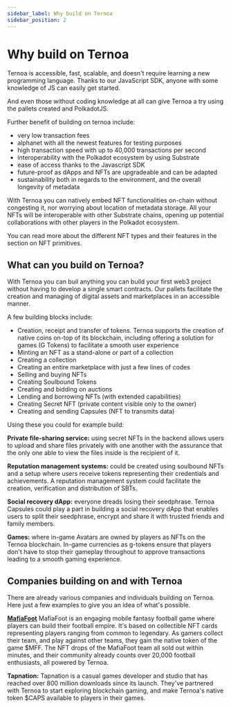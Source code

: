 ```yaml
---
sidebar_label: Why build on Ternoa
sidebar_position: 2
---
```


# Why build on Ternoa

Ternoa is accessible, fast, scalable, and doesn't require learning a new programming language. Thanks to our JavaScript SDK, anyone with some knowledge of JS can easily get started. 

And even those without coding knowledge at all can give Ternoa a try using the pallets created and PolkadotJS. 

Further benefit of building on ternoa include: 
- very low transaction fees 
- alphanet with all the newest features for testing purposes 
- high transaction speed with up to 40,000 transactions per second 
- interoperability with the Polkadot ecosystem by using Substrate 
- ease of access thanks to the Javascript SDK 
- future-proof as dApps and NFTs are upgradeable and can be adapted
- sustainability both in regards to the environment, and the overall longevity of metadata 


With Ternoa you can natively embed NFT functionalities on-chain without congesting it, nor worrying about location of metadata storage. All your NFTs will be interoperable with other Substrate chains, opening up potential collaborations with other players in the Polkadot ecosystem. 

You can read more about the different NFT types and their features in the section on NFT primitives. 


## What can you build on Ternoa?

With Ternoa you can buil anything you can build your first web3 project without having to develop a single smart contracts. Our pallets facilitate the creation and managing of digital assets and marketplaces in an accessible manner. 

A few building blocks include: 
- Creation, receipt and transfer of tokens. Ternoa supports the creation of native coins on-top of its blockchain, including offering a solution for games (G Tokens) to facilitate a smooth user experience
- Minting an NFT as a stand-alone or part of a collection
- Creating a collection
- Creating an entire marketplace with just a few lines of codes
- Selling and buying NFTs 
- Creating Soulbound Tokens 
- Creating and bidding on auctions 
- Lending and borrowing NFTs (with extended capabilities)
- Creating Secret NFT (private content visible only to the owner)
- Creating and sending Capsules (NFT to transmits data)

Using these you could for example build: 

**Private file-sharing service:** using secret NFTs in the backend allows users to upload and share files privately with one another with the assurance that the only one able to view the files inside is the recipient of it. 

**Reputation management systems:** could be created using soulbound NFTs and a setup where users receive tokens representing their credentials and achievements. A reputation management system could facilitate the creation, verification and distribution of SBTs. 

**Social recovery dApp:** everyone dreads losing their seedphrase. Ternoa Capsules could play a part in building a social recovery dApp that enables users to split their seedphrase, encrypt and share it with trusted friends and family members. 

**Games:** where in-game Avatars are owned by players as NFTs on the Ternoa blockchain. In-game currencies as g-tokens ensure that players don't have to stop their gameplay throughout to approve transactions leading to a smooth gaming experience. 


## Companies building on and with Ternoa 
There are already various companies and individuals building on Ternoa. Here just a few examples to give you an idea of what's possible. 


**[MafiaFoot](https://mafiafoot.com/)** MafiaFoot is an engaging mobile fantasy football game where players can build their football empire. It's based on collectible NFT cards representing players ranging from common to legendary. As gamers collect their team, and play against other teams, they gain the native token of the game $MFF. The NFT drops of the MafiaFoot team all sold out within minutes, and their community already counts over 20,000 football enthusiasts, all powered by Ternoa.

**Tapnation:** Tapnation is a casual games developer and studio that has reached over 800 million downloads since its launch. They've partnered with Ternoa to start exploring blockchain gaming, and make Ternoa's native token $CAPS available to players in their games. 


